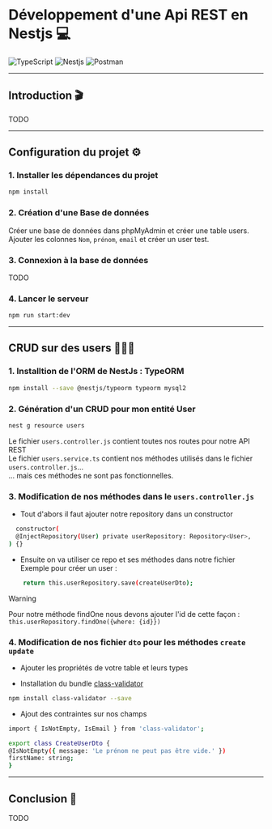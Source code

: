 # Développement d'une Api REST en Nestjs 💻
![TypeScript](https://img.shields.io/badge/TypeScript-007ACC?style=for-the-badge&logo=typescript&logoColor=white)
![Nestjs](https://img.shields.io/badge/nestjs-E0234E?style=for-the-badge&logo=nestjs&logoColor=white)
![Postman](https://img.shields.io/badge/Postman-FF6C37?style=for-the-badge&logo=Postman&logoColor=white)

--- 

## Introduction 🎬
TODO

---

## Configuration du projet ⚙️

### 1. Installer les dépendances du projet
```bash
npm install
```

### 2. Création d'une Base de données 
Créer une base de données dans phpMyAdmin et créer une table users.  
Ajouter les colonnes `Nom`, `prénom`, `email` et créer un user test. 

### 3. Connexion à la base de données
TODO


### 4. Lancer le serveur
```bash
npm run start:dev
```

---

## CRUD sur des users 🧑🏼‍💼

### 1. Installtion de l'ORM de NestJs : TypeORM
```bash
npm install --save @nestjs/typeorm typeorm mysql2
```

### 2. Génération d'un CRUD pour mon entité User
```bash
nest g resource users
```  
Le fichier `users.controller.js` contient toutes nos routes pour notre API REST  
Le fichier `users.service.ts` contient nos méthodes utilisés dans le fichier `users.controller.js`...  
... mais ces méthodes ne sont pas fonctionnelles.

### 3. Modification de nos méthodes dans le `users.controller.js`
  - Tout d'abors il faut ajouter notre repository dans un constructor  
```bash
  constructor(
  @InjectRepository(User) private userRepository: Repository<User>,
) {}
```
  - Ensuite on va utiliser ce repo et ses méthodes dans notre fichier  
  Exemple pour créer un user :  
```bash
    return this.userRepository.save(createUserDto);
``` 
  > [!WARNING]
  > Pour notre méthode findOne nous devons ajouter l'id de cette façon :  
  > `this.userRepository.findOne({where: {id}})`

### 4. Modification de nos fichier `dto` pour les méthodes `create` `update`
  - Ajouter les propriétés de votre table et leurs types

  - Installation du bundle [class-validator](https://github.com/typestack/class-validator)  
```bash
npm install class-validator --save
```

  - Ajout des contraintes sur nos champs
```bash
import { IsNotEmpty, IsEmail } from 'class-validator';  

export class CreateUserDto {
@IsNotEmpty({ message: 'Le prénom ne peut pas être vide.' })
firstName: string;
}
```

---

## Conclusion 📌
TODO



